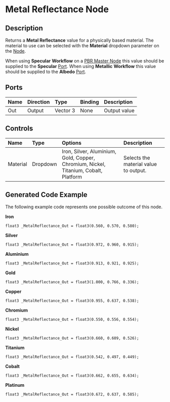 # Metal Reflectance Node

## Description

Returns a **Metal Reflectance** value for a physically based material. The material to use can be selected with the **Material** dropdown parameter on the [Node](Node.md).

When using **Specular** **Workflow** on a [PBR Master Node](PBR-Master-Node.md) this value should be supplied to the **Specular** [Port](Port.md). When using **Metallic** **Workflow** this value should be supplied to the **Albedo** [Port](Port.md). 

## Ports

| Name        | Direction           | Type  | Binding | Description |
|:------------ |:-------------|:-----|:---|:---|
| Out | Output      |    Vector 3 | None | Output value |

## Controls

| Name        | Type           | Options  | Description |
|:------------ |:-------------|:-----|:---|
| Material | Dropdown | Iron, Silver, Aluminium, Gold, Copper, Chromium, Nickel, Titanium, Cobalt, Platform | Selects the material value to output. |

## Generated Code Example

The following example code represents one possible outcome of this node.

**Iron**
```
float3 _MetalReflectance_Out = float3(0.560, 0.570, 0.580);
```

**Silver**
```
float3 _MetalReflectance_Out = float3(0.972, 0.960, 0.915);
```

**Aluminium**
```
float3 _MetalReflectance_Out = float3(0.913, 0.921, 0.925);
```

**Gold**
```
float3 _MetalReflectance_Out = float3(1.000, 0.766, 0.336);
```

**Copper**
```
float3 _MetalReflectance_Out = float3(0.955, 0.637, 0.538);
```

**Chromium**
```
float3 _MetalReflectance_Out = float3(0.550, 0.556, 0.554);
```

**Nickel**
```
float3 _MetalReflectance_Out = float3(0.660, 0.609, 0.526);
```

**Titanium**
```
float3 _MetalReflectance_Out = float3(0.542, 0.497, 0.449);
```

**Cobalt**
```
float3 _MetalReflectance_Out = float3(0.662, 0.655, 0.634);
```

**Platinum**
```
float3 _MetalReflectance_Out = float3(0.672, 0.637, 0.585);
```
